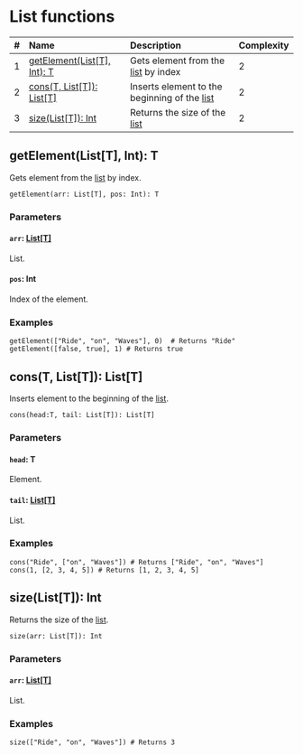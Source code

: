 # List functions

| # | Name | Description | Complexity |
| :--- | :--- | :--- | :--- |
| 1 | [getElement(List[T], Int): T](#get-element) | Gets element from the [list](/ride/data-types/list.md) by index | 2 |
| 2 | [cons(T, List[T]): List[T]](#cons) | Inserts element to the beginning of the [list](/ride/data-types/list.md) | 2 |
| 3 | [size(List[T]): Int](#size) | Returns the size of the [list](/ride/data-types/list.md) | 2 |

## getElement(List[T], Int): T <a id="get-element"></a>

Gets element from the [list](/ride/data-types/list.md) by index.

``` ride
getElement(arr: List[T], pos: Int): T
```

### Parameters

#### `arr`: [List[T]](/ride/data-types/list.md)

List.

#### `pos`: Int

Index of the element.

### Examples

```ride
getElement(["Ride", "on", "Waves"], 0)  # Returns "Ride"
getElement([false, true], 1) # Returns true
```

## cons(T, List[T]): List[T] <a id="cons"></a>

Inserts element to the beginning of the [list](/ride/data-types/list.md).

``` ride
cons(head:T, tail: List[T]): List[T]
```

### Parameters

#### `head`: T

Element.

#### `tail`: [List[T]](/ride/data-types/list.md)

List.

### Examples

```ride
cons("Ride", ["on", "Waves"]) # Returns ["Ride", "on", "Waves"]
cons(1, [2, 3, 4, 5]) # Returns [1, 2, 3, 4, 5]
```

## size(List[T]): Int <a id="size"></a>

Returns the size of the [list](/ride/data-types/list.md).

``` ride
size(arr: List[T]): Int
```

### Parameters

#### `arr`: [List[T]](/ride/data-types/list.md)

List.

### Examples

```ride
size(["Ride", "on", "Waves"]) # Returns 3
```
